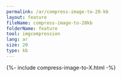 ```yaml
---
permalink: /ar/compress-image-to-20-kb
layout: feature
fileName: compress-image-to-20kb
folderName: feature
tool: imgcompression
lang: ar
size: 20
type: kb
---
```


{%- include compress-image-to-X.html -%}
